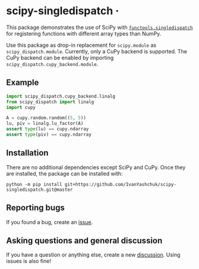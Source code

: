 # scipy-singledispatch &middot;

This package demonstrates the use of SciPy with [`functools.singledispatch`](https://docs.python.org/3/library/functools.html#functools.singledispatch) for registering functions with different array types than NumPy.

Use this package as drop-in replacement for `scipy.module` as `scipy_dispatch.module`. Currently, only a CuPy backend is supported.
The CuPy backend can be enabled by importing `scipy_dispatch.cupy_backend.module`.

## Example

```python
import scipy_dispatch.cupy_backend.linalg
from scipy_dispatch import linalg
import cupy

A = cupy.random.random((5, 5))
lu, piv = linalg.lu_factor(A)
assert type(lu) == cupy.ndarray
assert type(piv) == cupy.ndarray
```

## Installation
There are no additional dependencies except SciPy and CuPy. Once they are installed, the package can be installed with:

    python -m pip install git+https://github.com/IvanYashchuk/scipy-singledispatch.git@master

## Reporting bugs

If you found a bug, create an [issue].

[issue]: https://github.com/IvanYashchuk/scipy-singledispatch/issues/new

## Asking questions and general discussion

If you have a question or anything else, create a new [discussion]. Using issues is also fine!

[discussion]: https://github.com/IvanYashchuk/scipy-singledispatch/discussions/new
